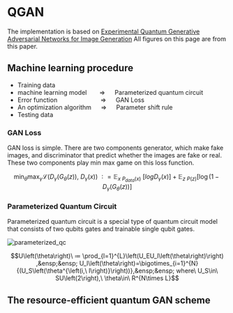 # QGAN


The implementation is based on [Experimental Quantum Generative Adversarial Networks for Image Generation](https://arxiv.org/pdf/2010.06201.pdf)
All figures on this page are from this paper.


## Machine learning procedure
* Training data
* machine learning model     &ensp;&ensp;&ensp;     =>  &ensp;&ensp;      Parameterized quantum circuit
* Error function             &ensp;&ensp;&ensp;&ensp;&ensp;&ensp;&ensp;&ensp;&ensp;&ensp;&ensp;&ensp;&ensp;     =>  &ensp;&ensp;      GAN Loss
* An optimization algorithm  &ensp;&ensp;     =>  &ensp;&ensp;      Parameter shift rule
* Testing data




### GAN Loss

GAN loss is simple. There are two components generator, which make fake images, and discriminator that predict whether the images are fake or real. These two components play min max game on this loss function. 

```math
\min_\theta{\max_\gamma{\mathcal{L}\left(D_\gamma\left(G_\theta\left(z\right)\right),\ D_\gamma\left(x\right)\right)}}\ ∶=\mathbb{E}_{x~P_{data}\left(x\right)}\ \left[logD_\gamma\left(x\right)\right]+\mathbb{E}_{z~P(z)}[\log(1-D_\gamma(G_\theta\left(z\right))]
```

### Parameterized Quantum Circuit

Parameterized quantum circuit is a special type of quantum circuit model that consists of two qubits gates and trainable single qubit gates.

![parameterized_qc](https://user-images.githubusercontent.com/70127344/207999926-b31e76e3-783d-4353-bca3-047a59596788.png)

```math
U\left(\theta\right)\ ≔ \prod_{l=1}^{L}\left(U_EU_l\left(\theta\right)\right) ,&ensp;&ensp; U_l\left(\theta\right)=\bigotimes_{i=1}^{N}{(U_S\left(\theta^{\left(i,\ l\right)}\right))},&ensp;&ensp; where\ U_S\in\ SU\left(2\right),\ \theta\in\ R^{N\times L}
```


## The resource-efficient quantum GAN scheme


